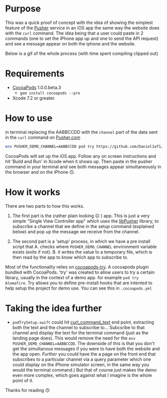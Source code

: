 # Purpose

This was a quick proof of concept with the idea of showing the simplest feature of the [Pusher](https://pusher.com) service in an iOS app the same way the website does with the `curl` command. The idea being that a user could paste in 2 commands (one to set the iPhone app up and one to send the API request) and see a message appear on both the iphone and the website.

Below is a gif of the whole process (with time spent compiling clipped out)

# Requirements

- [CocoaPods](https://cocoapods.org) 1.0.0.beta.3
  - `gem install cocoapods --pre`
- Xcode 7.2 or greater.

# How to use

in terminal replacing the AABBCCDD with the `channel` part of the data sent in the `curl` command on [Pusher.com](https://pusher.com)

```sh
env PUSHER_DEMO_CHANNEL=AABBCCDD pod try https://github.com/Daniel1of1/PusherDemo
```

CocoaPods will set up the iOS app. Follow any on screen instructions and hit 'Build and Run' in Xcode when it shows up. Then paste in the pusher command in your terminal and see both messages appear simultaneously in the browser and on the iPhone 🙃.

# How it works

There are two parts to how this works. 

1. The first part is the (rather plain looking 😖 ) app. This is just a very simple "Single View Controller app" which uses the [libPusher](https://github.com/lukeredpath/libPusher) library, to subscribe a channel that we define in the setup command (explained below) and pop up the message we receive from the channel.

2. The second part is a 'setup' process, in which we have a pre install script that 
	A. checks where `PUSHER_DEMO_CHANNEL` environment variable exists (exits if not). 
	B. it writes the value to a temporary file, which is then read by the app to know which app to subscribe to.

Most of the functionality relies on [cocoapods-try](https://github.com/cocoapods/cocoapods-try). A cocoapods plugin bundled with CocoaPods. 'try' was created to allow users to try a certain library, usually in the context of a demo app. for example `pod try Alomafire`. Try allows you to define pre-install hooks that are intented to help setup the project for demo use. You can see this in `.cocoapods.yml`

# Taking the idea further
  
- `podTrySetup.swift` could hit [curl_command_text](http://pusher.com/utilities/curl_command_text.json) end point, extracting both the text and the channel to subscribe to... Subcsribe to that channel and display the text for the terminal command (just as the landing page does). This would remove the need for the `env PUSHER_DEMO_CHANNEL=AABBCCDD`. The downside of this is that you don't get the simultanous messages if you were to have both the website and the app open. _Further_ you could have the a page on the front end that subscribes to a particular channel via a query parameter which one could display on the iPhone simulator screen, in the same way you would the terminal command.) But that of course just makes the demo even more complex, which goes against what I imagine is the whole point of it.

Thanks for reading 🙃

